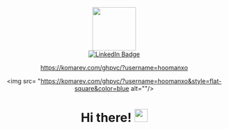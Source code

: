 <div id="header" align="center">
   <img src="https://media.giphy.com/media/MC6eSuC3yypCU/giphy.gif" width="100"/>
  
  </div>
<div id="badges" align= "center">
  <a href="https://ca.linkedin.com/in/hoomanvahdat">
    <img src="https://img.shields.io/badge/LinkedIn----blue?style=for-the-badge&logo=linkedin&logoColor=white" alt="LinkedIn Badge"/>
</a>
  
   https://komarev.com/ghpvc/?username=hoomanxo
   
   
<img src= "https://komarev.com/ghpvc/?username=hoomanxo&style=flat-square&color=blue alt=""/>
                                                                                                       
<h1>
Hi there!
                                                                                                       <img  src="https://media.giphy.com/media/hvRJCLFzcasrR4ia7z/giphy.gif" width="30px"/>
</h1>
<div>
